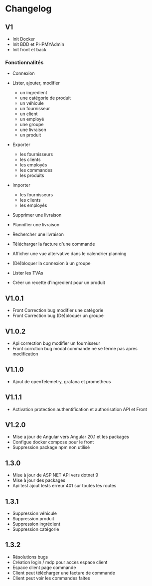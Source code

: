 # Changelog

## V1

- Init Docker
- Init BDD et PHPMYAdmin
- Init front et back

### Fonctionnalités

- Connexion
- Lister, ajouter, modifier 
    - un ingredient
    - une catégorie de produit
    - un véhicule
    - un fournisseur
    - un client
    - un employé
    - une groupe
    - une livraison
    - un produit

- Exporter
    - les fournisseurs
    - les clients
    - les employés
    - les commandes
    - les produits

- Importer
    - les fournisseurs
    - les clients
    - les employés

- Supprimer une livraison
- Plannifier une livraison
- Rechercher une livraison
- Télécharger la facture d'une commande
- Afficher une vue altervative dans le calendrier planning
- (Dé)bloquer la connexion à un groupe
- Lister les TVAs
- Créer un recette d'ingredient pour un produit

## V1.0.1
- Front Correction bug modifier une catégorie
- Front Correction bug (Dé)bloquer un groupe

## V1.0.2
- Api correction bug modifier un fournisseur
- Front corrction bug modal commande ne se ferme pas apres modification

## V1.1.0
- Ajout de openTelemetry, grafana et prometheus

## V1.1.1
- Activation protection authentification et authorisation API et Front

## V1.2.0
- Mise a jour de Angular vers Angular 20.1 et les packages
- Configue docker compose pour le front
- Suppression package npm non utilisé

## 1.3.0
- Mise à jour de ASP NET API vers dotnet 9
- Mise à jour des packages
- Api test ajout tests erreur 401 sur toutes les routes

## 1.3.1
- Suppression véhicule
- Suppression produit
- Suppression ingrédient
- Suppression catégorie

## 1.3.2
- Résolutions bugs
- Création login / mdp pour accès espace client
- Espace client page commande
- Client peut télécharger une facture de commande
- Client peut voir les commandes faites